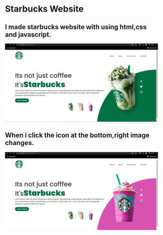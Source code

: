 # Starbucks Website
## I made starbucks website with using html,css and javascript.

![image](/starbucks1.JPG)

## When i click the icon at the bottom,right image changes.


![image](/starbucks2.JPG)
